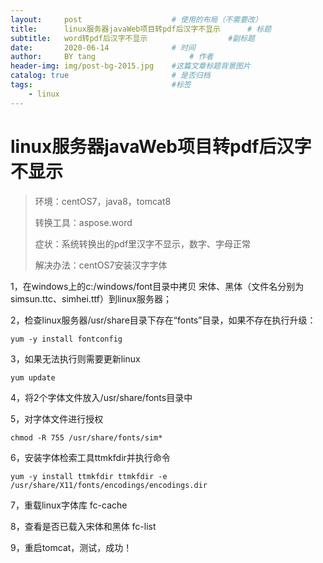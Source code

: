 ```yaml
---
layout:     post                    # 使用的布局（不需要改）
title:      linux服务器javaWeb项目转pdf后汉字不显示      # 标题 
subtitle:   word转pdf后汉字不显示 					#副标题
date:       2020-06-14              # 时间
author:     BY tang                     # 作者
header-img: img/post-bg-2015.jpg    #这篇文章标题背景图片
catalog: true                       # 是否归档
tags:                               #标签
    - linux
---
```


# linux服务器javaWeb项目转pdf后汉字不显示 #
> 环境：centOS7，java8，tomcat8
> 
> 转换工具：aspose.word 
> 
> 症状：系统转换出的pdf里汉字不显示，数字、字母正常 
> 
> 解决办法：centOS7安装汉字字体


1，在windows上的c:/windows/font目录中拷贝 宋体、黑体（文件名分别为simsun.ttc、simhei.ttf）到linux服务器； 

2，检查linux服务器/usr/share目录下存在“fonts”目录，如果不存在执行升级： 
    
	yum -y install fontconfig

3，如果无法执行则需要更新linux 

	yum update

4，将2个字体文件放入/usr/share/fonts目录中 

5，对字体文件进行授权

	chmod -R 755 /usr/share/fonts/sim* 

6，安装字体检索工具ttmkfdir并执行命令 
	
	yum -y install ttmkfdir ttmkfdir -e /usr/share/X11/fonts/encodings/encodings.dir

7，重载linux字体库 fc-cache

8，查看是否已载入宋体和黑体 fc-list

9，重启tomcat，测试，成功！

